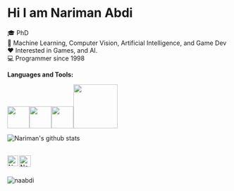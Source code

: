 <h1> Hi I am Nariman Abdi <img src="https://github.com/piyushP7pravin/piyushP7pravin/blob/master/Hi.gif" width="2px"> </h1>

<!--
**piyushP7pravin/piyushP7pravin** is a ✨ _special_ ✨ repository because its `README.md` (this file) appears on your GitHub profile.

Here are some ideas to get you started:
-->
🎓 PhD
<br>
🌱 Machine Learning, Computer Vision, Artificial Intelligence, and Game Dev
<br>
❤️ Interested in Games, and AI.
<br>
💻 Programmer since 1998
<br>

**Languages and Tools:** 
<p align="left">
  <img src="https://media3.giphy.com/media/LMt9638dO8dftAjtco/giphy.webp" width="50"><img src="https://media.giphy.com/media/3rCcV6sC1o2GY/giphy.gif" width="50"><img src="https://media3.giphy.com/media/IdyAQJVN2kVPNUrojM/200w.webp" width="50"><img src="https://media.giphy.com/media/llDQjVIHqiXkeIJgrK/giphy.gif" width="100">
</p>

![Nariman's github stats](https://github-readme-stats.vercel.app/api?username=naabdi&show_icons=true&theme=radical)

<br> 
  <a href="https://www.linkedin.com/in/nabdi/">
   <img align="left" alt="Nariman Abdi | Linkedin" width="24px" src="https://github.com/piyushP7pravin/piyushP7pravin/blob/master/Linkedin.svg" />
  </a>

 <a href="https://twitter.com/democracy_ab">
    <img align="left" alt="Nariman Abdi | Twitter" width="26px" src="https://github.com/piyushP7pravin/piyushP7pravin/blob/master/Twitter.svg" />
  </a>
<br>
<br>
<p align="left"> <img src="https://komarev.com/ghpvc/?username=naabdi" alt="naabdi" /> </p>
<!---
naabdi/naabdi is a ✨ special ✨ repository because its `README.md` (this file) appears on your GitHub profile.
You can click the Preview link to take a look at your changes.
--->
